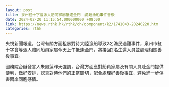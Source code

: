 ```yaml
---
layout: post
title: 泉州紅十字會派人陪同家屬抵達金門　處理漁船事件善後
date: 2024-02-20 11:15:54.000000000 +08:00
link: https://news.rthk.hk/rthk/ch/component/k2/1741043-20240220.htm
categories: rthk
---
```


央視新聞報道，台灣有關方面粗暴對待大陸漁船導致2名漁民遇難事件，泉州市紅十字會等派人陪同船員家屬今天上午抵達金門，將接回2名生還人員並處理相關善後事宜。

國務院台辦發言人朱鳳蓮昨天強調，台灣方面應對船員家屬及有關人員赴金門提供便利，做好安排，認真對待他們的正當關切，配合處理好善後事宜，避免進一步傷害兩岸同胞感情。

